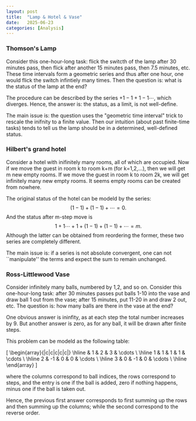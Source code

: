 ```yaml
---
layout: post
title:  "Lamp & Hotel & Vase"
date:   2025-06-23
categories: [Analysis]
---
```


### Thomson's Lamp 
Consider this one-hour-long task: flick the switcth of the lamp after 30 minutes pass, then flick after another 15 minutes pass, then 7.5 minutes, etc. 
These time intervals form a geometric series and thus after one hour, one would flick the switch infintiely many times. 
Then the question is: what is the status of the lamp at the end? 

The procedure can be described by the series $+1-1+1-1\cdots$, which diverges. Hence, the answer is: the status, as a limit, is not well-define. 

The main issue is: the question uses the "geometric time interval" trick to rescale the inifnity to a finite value. 
Then our intuition (about past finite-time tasks) tends to tell us the lamp should be in a determined, well-defined status. 


### Hilbert's grand hotel
Consider a hotel with inifinitely many rooms, all of which are occupied. Now if we move the guest in room k to room k+m (for k=1,2,...), then we will get m new empty rooms. 
If we move the guest in room k to room 2k, we will get infinitely many new empty rooms. It seems empty rooms can be created from nowhere. 

The original status of the hotel can be modeld by the series: 
$$
(1-1)+(1-1)+\cdots=0. 
$$ 
And the status after m-step move is 
$$
1+1 \cdots +1 + (1-1) + (1-1) +\cdots = m. 
$$
Although the latter can be obtained from reordering the former, these two series are completely different. 

The main issue is: if a series is not absolute convergent, one can not ``manipulate'' the terms and expect the sum to remain unchanged. 


### Ross-Littlewood Vase
Consider infinitely many balls, numbered by 1,2, and so on. Consider this one-hour-long task: after 30 minutes passes put balls 1-10 into the vase and draw ball 1 out from the vase; after 15 minutes, put 11-20 in and draw 2 out, etc. 
The question is: how many balls are there in the vase at the end?

One obvious answer is ininfity, as at each step the total number increases by 9. But another answer is zero, as for any ball, it will be drawn after finite steps. 

This problem can be modeld as the following table:

\[
\begin{array}{|c|c|c|c|c|}
\hline
   & 1 & 2 & 3 & \cdots \\ \hline
 1 & 1 & 1 & 1 & \cdots \\ \hline
 2 & -1 & 0 & 0 & \cdots \\ \hline
 3 & 0 & -1 & 0 & \cdots \\ \hline
\end{array}
\]

where the columns correspond to ball indices, the rows correspond to steps, and the entry is one if the ball is added, zero if nothing happens, minus one if the ball is taken out. 

Hence, the previous first answer corresponds to first summing up the rows and then summing up the columns; while the second correspond to the reverse order. 







